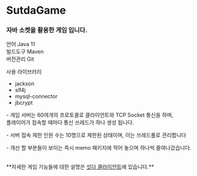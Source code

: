 # SutdaGame
<h3>자바 소켓을 활용한 게임 입니다.</h3>

언어 Java 11<br>
빌드도구 Maven<br>
버전관리 Git

사용 라이브러리
<ul>
  <li>jackson</li>
  <li>slf4j</li>
  <li>mysql-connector</li>
  <li>jbcrypt</li>
</ul>


<p>- 게임 서버는 60여개의 프로토콜로 클라이언트와 TCP Socket 통신을 하며, <br>플레이어가 접속할 때마다 통신 쓰레드가 하나 생성 됩니다.</p>

<p>- 서버 접속 제한 인원 수는 10명으로 제한된 상태이며, 이는 쓰레드풀로 관리합니다</p> 
<p>- 개선 할 부분들이 보이는 즉시 memo 패키지에 적어 놓으며 하나씩 줄여나갔습니다. </p>

<br>
**자세한 게임 기능들에 대한 설명은 <a href="https://github.com/dbtjsdlf222/SutdaGameClient">섯다 클라이언트</a>에 있습니다.**
